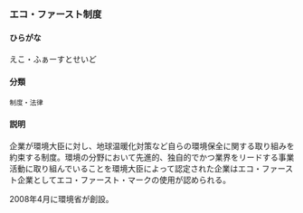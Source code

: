 <div style="display:none;">

## [あ行](securities-terms?id=あ行)

</div>

### エコ・ファースト制度

#### ひらがな

えこ・ふぁーすとせいど

#### 分類

`制度・法律`

#### 説明

企業が環境大臣に対し、地球温暖化対策など自らの環境保全に関する取り組みを約束する制度。環境の分野において先進的、独自的でかつ業界をリードする事業活動に取り組んでいることを環境大臣によって認定された企業はエコ・ファースト企業としてエコ・ファースト・マークの使用が認められる。
2008年4月に環境省が創設。

<div style="display:none;">

## [か行](securities-terms?id=か行)
## [さ行](securities-terms?id=さ行)
## [た行](securities-terms?id=た行)
## [な行](securities-terms?id=な行)
## [は行](securities-terms?id=は行)
## [ま行](securities-terms?id=ま行)
## [や行](securities-terms?id=や行)
## [ら行](securities-terms?id=ら行)
## [わ行](securities-terms?id=わ行)
## [英数字・記号](securities-terms?id=英数字・記号)

</div>

